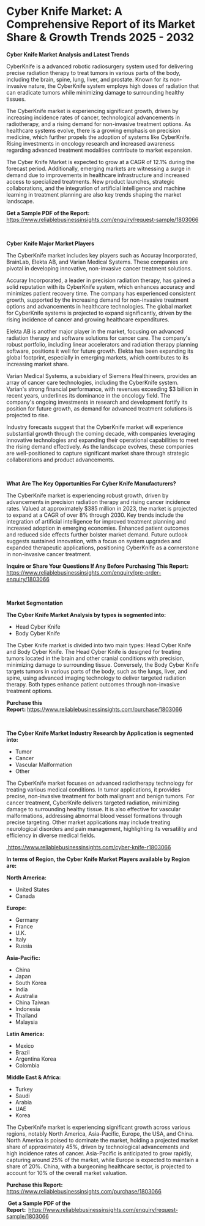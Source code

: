 <p><h1>Cyber Knife Market: A Comprehensive Report of its Market Share & Growth Trends 2025 - 2032</h1></p><p><strong>Cyber Knife Market Analysis and Latest Trends</strong></p>
<p><p>CyberKnife is a advanced robotic radiosurgery system used for delivering precise radiation therapy to treat tumors in various parts of the body, including the brain, spine, lung, liver, and prostate. Known for its non-invasive nature, the CyberKnife system employs high doses of radiation that can eradicate tumors while minimizing damage to surrounding healthy tissues. </p><p>The CyberKnife market is experiencing significant growth, driven by increasing incidence rates of cancer, technological advancements in radiotherapy, and a rising demand for non-invasive treatment options. As healthcare systems evolve, there is a growing emphasis on precision medicine, which further propels the adoption of systems like CyberKnife. Rising investments in oncology research and increased awareness regarding advanced treatment modalities contribute to market expansion.</p><p>The Cyber Knife Market is expected to grow at a CAGR of 12.1% during the forecast period. Additionally, emerging markets are witnessing a surge in demand due to improvements in healthcare infrastructure and increased access to specialized treatments. New product launches, strategic collaborations, and the integration of artificial intelligence and machine learning in treatment planning are also key trends shaping the market landscape.</p></p>
<p><strong>Get a Sample PDF of the Report:&nbsp;</strong> <a href="https://www.reliablebusinessinsights.com/enquiry/request-sample/1803066?utm_campaign=1138&utm_medium=2&utm_source=Github&utm_content=ia&utm_term=13042025&utm_id=cyber-knife">https://www.reliablebusinessinsights.com/enquiry/request-sample/1803066</a></p>
<p>&nbsp;</p>
<p><strong>Cyber Knife Major Market Players</strong></p>
<p><p>The CyberKnife market includes key players such as Accuray Incorporated, BrainLab, Elekta AB, and Varian Medical Systems. These companies are pivotal in developing innovative, non-invasive cancer treatment solutions. </p><p>Accuray Incorporated, a leader in precision radiation therapy, has gained a solid reputation with its CyberKnife system, which enhances accuracy and minimizes patient recovery time. The company has experienced consistent growth, supported by the increasing demand for non-invasive treatment options and advancements in healthcare technologies. The global market for CyberKnife systems is projected to expand significantly, driven by the rising incidence of cancer and growing healthcare expenditures.</p><p>Elekta AB is another major player in the market, focusing on advanced radiation therapy and software solutions for cancer care. The company's robust portfolio, including linear accelerators and radiation therapy planning software, positions it well for future growth. Elekta has been expanding its global footprint, especially in emerging markets, which contributes to its increasing market share.</p><p>Varian Medical Systems, a subsidiary of Siemens Healthineers, provides an array of cancer care technologies, including the CyberKnife system. Varian's strong financial performance, with revenues exceeding $3 billion in recent years, underlines its dominance in the oncology field. The company's ongoing investments in research and development fortify its position for future growth, as demand for advanced treatment solutions is projected to rise.</p><p>Industry forecasts suggest that the CyberKnife market will experience substantial growth through the coming decade, with companies leveraging innovative technologies and expanding their operational capabilities to meet the rising demand effectively. As the landscape evolves, these companies are well-positioned to capture significant market share through strategic collaborations and product advancements.</p></p>
<p>&nbsp;</p>
<p><strong>What Are The Key Opportunities For Cyber Knife Manufacturers?</strong></p>
<p><p>The CyberKnife market is experiencing robust growth, driven by advancements in precision radiation therapy and rising cancer incidence rates. Valued at approximately $385 million in 2023, the market is projected to expand at a CAGR of over 8% through 2030. Key trends include the integration of artificial intelligence for improved treatment planning and increased adoption in emerging economies. Enhanced patient outcomes and reduced side effects further bolster market demand. Future outlook suggests sustained innovation, with a focus on system upgrades and expanded therapeutic applications, positioning CyberKnife as a cornerstone in non-invasive cancer treatment.</p></p>
<p><strong>Inquire or Share Your Questions If Any Before Purchasing This Report:</strong> <a href="https://www.reliablebusinessinsights.com/enquiry/pre-order-enquiry/1803066?utm_campaign=1138&utm_medium=2&utm_source=Github&utm_content=ia&utm_term=13042025&utm_id=cyber-knife">https://www.reliablebusinessinsights.com/enquiry/pre-order-enquiry/1803066</a></p>
<p>&nbsp;</p>
<p><strong>Market Segmentation</strong></p>
<p><strong>The Cyber Knife Market Analysis by types is segmented into:</strong></p>
<p><ul><li>Head Cyber Knife</li><li>Body Cyber Knife</li></ul></p>
<p><p>The Cyber Knife market is divided into two main types: Head Cyber Knife and Body Cyber Knife. The Head Cyber Knife is designed for treating tumors located in the brain and other cranial conditions with precision, minimizing damage to surrounding tissue. Conversely, the Body Cyber Knife targets tumors in various parts of the body, such as the lungs, liver, and spine, using advanced imaging technology to deliver targeted radiation therapy. Both types enhance patient outcomes through non-invasive treatment options.</p></p>
<p><strong>Purchase this Report:&nbsp;</strong><a href="https://www.reliablebusinessinsights.com/purchase/1803066?utm_campaign=1138&utm_medium=2&utm_source=Github&utm_content=ia&utm_term=13042025&utm_id=cyber-knife">https://www.reliablebusinessinsights.com/purchase/1803066</a></p>
<p>&nbsp;</p>
<p><strong>The Cyber Knife Market Industry Research by Application is segmented into:</strong></p>
<p><ul><li>Tumor</li><li>Cancer</li><li>Vascular Malformation</li><li>Other</li></ul></p>
<p><p>The CyberKnife market focuses on advanced radiotherapy technology for treating various medical conditions. In tumor applications, it provides precise, non-invasive treatment for both malignant and benign tumors. For cancer treatment, CyberKnife delivers targeted radiation, minimizing damage to surrounding healthy tissue. It is also effective for vascular malformations, addressing abnormal blood vessel formations through precise targeting. Other market applications may include treating neurological disorders and pain management, highlighting its versatility and efficiency in diverse medical fields.</p></p>
<p><a href="https://www.reliablebusinessinsights.com/cyber-knife-r1803066?utm_campaign=1138&utm_medium=2&utm_source=Github&utm_content=ia&utm_term=13042025&utm_id=cyber-knife">&nbsp;https://www.reliablebusinessinsights.com/cyber-knife-r1803066</a></p>
<p><strong>In terms of Region, the Cyber Knife Market Players available by Region are:</strong></p>
<p>
    <p> <strong> North America: </strong>
        <ul>
            <li>United States</li>
            <li>Canada</li>
        </ul>
        </p> 
    <p> <strong> Europe: </strong>
        <ul>
            <li>Germany</li>
            <li>France</li>
            <li>U.K.</li>
            <li>Italy</li>
            <li>Russia</li>
        </ul>
        </p> 
    <p> <strong> Asia-Pacific: </strong>
        <ul>
            <li>China</li>
            <li>Japan</li>
            <li>South Korea</li>
            <li>India</li>
            <li>Australia</li>
            <li>China Taiwan</li>
            <li>Indonesia</li>
            <li>Thailand</li>
            <li>Malaysia</li>
        </ul>
        </p> 
    <p> <strong> Latin America: </strong>
        <ul>
            <li>Mexico</li>
            <li>Brazil</li>
            <li>Argentina Korea</li>
            <li>Colombia</li>
        </ul>
        </p> 
    <p> <strong> Middle East & Africa: </strong>
        <ul>
            <li>Turkey</li>
            <li>Saudi</li>
            <li>Arabia</li>
            <li>UAE</li>
            <li>Korea</li>
        </ul>
    </p>
    </p>
<p><p>The CyberKnife market is experiencing significant growth across various regions, notably North America, Asia-Pacific, Europe, the USA, and China. North America is poised to dominate the market, holding a projected market share of approximately 45%, driven by technological advancements and high incidence rates of cancer. Asia-Pacific is anticipated to grow rapidly, capturing around 25% of the market, while Europe is expected to maintain a share of 20%. China, with a burgeoning healthcare sector, is projected to account for 10% of the overall market valuation.</p></p>
<p><strong>Purchase this Report: </strong><a href="https://www.reliablebusinessinsights.com/purchase/1803066?utm_campaign=1138&utm_medium=2&utm_source=Github&utm_content=ia&utm_term=13042025&utm_id=cyber-knife">https://www.reliablebusinessinsights.com/purchase/1803066</a></p>
<p>&nbsp;<strong>Get a Sample PDF of the Report:&nbsp;&nbsp;</strong><a href="https://www.reliablebusinessinsights.com/enquiry/request-sample/1803066?utm_campaign=1138&utm_medium=2&utm_source=Github&utm_content=ia&utm_term=13042025&utm_id=cyber-knife">https://www.reliablebusinessinsights.com/enquiry/request-sample/1803066</a></p>
<p><strong></strong></p>
<p><p></p><p></p><p></p></p>
